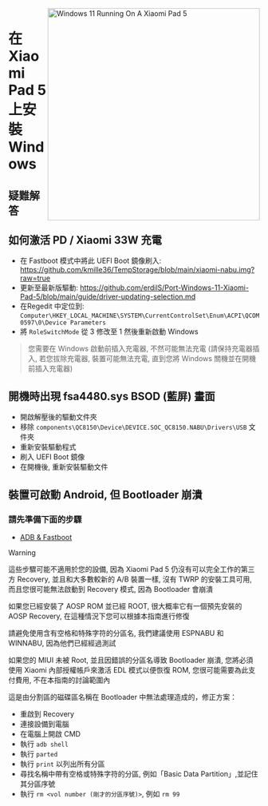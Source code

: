 <img align="right" src="https://raw.githubusercontent.com/erdilS/Port-Windows-11-Xiaomi-Pad-5/main/nabu.png" width="425" alt="Windows 11 Running On A Xiaomi Pad 5">

# 在 Xiaomi Pad 5 上安裝 Windows

## 疑難解答

## 如何激活 PD / Xiaomi 33W 充電
- 在 Fastboot 模式中將此 UEFI Boot 鏡像刷入: https://github.com/kmille36/TempStorage/blob/main/xiaomi-nabu.img?raw=true
- 更新至最新版驅動: https://github.com/erdilS/Port-Windows-11-Xiaomi-Pad-5/blob/main/guide/driver-updating-selection.md
- 在Regedit 中定位到: ```Computer\HKEY_LOCAL_MACHINE\SYSTEM\CurrentControlSet\Enum\ACPI\QCOM0597\0\Device Parameters```
- 將 ```RoleSwitchMode``` 從 3 修改至 1 然後重新啟動 Windows
> 您需要在 Windows 啟動前插入充電器, 不然可能無法充電 (請保持充電器插入, 若您拔除充電器, 裝置可能無法充電, 直到您將 Windows 關機並在開機前插入充電器)

## 開機時出現 fsa4480.sys BSOD (藍屏) 畫面
- 開啟解壓後的驅動文件夾
- 移除 ```components\QC8150\Device\DEVICE.SOC_QC8150.NABU\Drivers\USB``` 文件夾
- 重新安裝驅動程式
- 刷入 UEFI Boot 鏡像
- 在開機後, 重新安裝驅動文件

## 裝置可啟動 Android, 但 Bootloader 崩潰

### 請先準備下面的步驟
- [ADB & Fastboot](https://developer.android.com/studio/releases/platform-tools)
> [!WARNING]
> 這些步驟可能不適用於您的設備, 因為 Xiaomi Pad 5 仍沒有可以完全工作的第三方 Recovery, 並且和大多數較新的 A/B 裝置一樣, 沒有 TWRP 的安裝工具可用, 而且您很可能無法啟動到 Recovery 模式, 因為 Bootloader 會崩潰
>
> 如果您已經安裝了 AOSP ROM 並已經 ROOT, 很大概率它有一個預先安裝的 AOSP Recovery, 在這種情況下您可以根據本指南進行修復
>
> 請避免使用含有空格和特殊字符的分區名, 我們建議使用 ESPNABU 和 WINNABU, 因為他們已經經過測試
>
> 如果您的 MIUI 未被 Root, 並且因錯誤的分區名導致 Bootloader 崩潰, 您將必須使用 Xiaomi 內部授權帳戶來激活 EDL 模式以便恢復 ROM, 您很可能需要為此支付費用, 不在本指南的討論範圍內

這是由分割區的磁碟區名稱在 Bootloader 中無法處理造成的，修正方案：
- 重啟到 Recovery
- 連接設備到電腦
- 在電腦上開啟 CMD
- 執行 ```adb shell```
- 執行 ```parted```
- 執行 ```print``` 以列出所有分區
- 尋找名稱中帶有空格或特殊字符的分區, 例如「Basic Data Partition」,並記住其分區序號
- 執行 ```rm <vol number (剛才的分區序號)>```, 例如 ```rm 99```